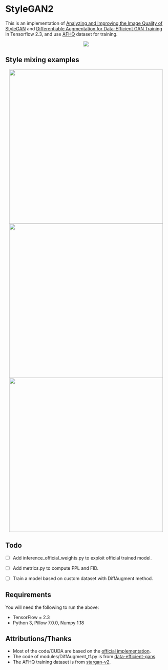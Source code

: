 # StyleGAN2
This is an implementation of [Analyzing and Improving the Image Quality of StyleGAN](https://arxiv.org/abs/1912.04958) and [Differentiable Augmentation for Data-Efficient GAN Training](https://arxiv.org/abs/2006.10738) in Tensorflow 2.3, and use [AFHQ](https://github.com/clovaai/stargan-v2) dataset for training.

<div align = 'center'>
  <img src = 'results/gif/test.gif'>
</div>

## Style mixing examples
<div align = 'center'>
<img src = 'results/mixing/cat.png' height = '480px'>
<img src = 'results/mixing/dog.png' height = '480px'>
<img src = 'results/mixing/wild.png' height = '480px'>
</div>

## Todo
- [ ] Add inference_official_weights.py to exploit official trained model.
- [ ] Add metrics.py to compute PPL and FID.
- [ ] Train a model based on custom dataset with DiffAugment method.


## Requirements
You will need the following to run the above:
- TensorFlow = 2.3
- Python 3, Pillow 7.0.0, Numpy 1.18


## Attributions/Thanks
- Most of the code/CUDA are based on the [official implementation](https://github.com/NVlabs/stylegan2).
- The code of modules/DiffAugment_tf.py is from [data-efficient-gans](https://github.com/mit-han-lab/data-efficient-gans).
- The AFHQ training dataset is from [stargan-v2](https://github.com/clovaai/stargan-v2).
